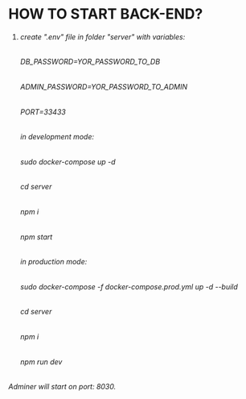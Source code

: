# HOW TO START BACK-END?

1. ###### create ".env" file in folder "server" with variables:
   ###### DB_PASSWORD=YOR_PASSWORD_TO_DB
   ###### ADMIN_PASSWORD=YOR_PASSWORD_TO_ADMIN
   ###### PORT=33433
   ###### in development mode:
   ###### sudo docker-compose up -d
   ###### cd server
   ###### npm i
   ###### npm start
   ###### in production mode:
   ###### sudo docker-compose -f docker-compose.prod.yml up -d --build
   ###### cd server
   ###### npm i
   ###### npm run dev

###### Adminer will start on port: 8030.
